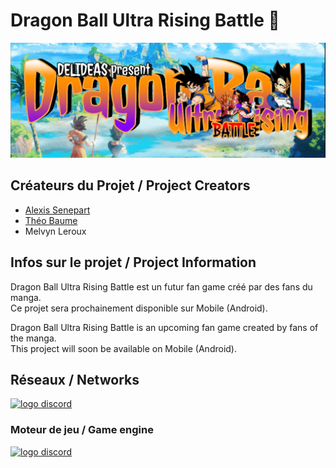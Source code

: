 # Dragon Ball Ultra Rising Battle 🐉

![Logo du jeu](https://github.com/Delideas/DBURB/blob/main/images/banner.png)

## Créateurs du Projet / Project Creators
- [Alexis Senepart](https://github.com/Kh4ru)
- [Théo Baume](https://github.com/Nasus02X)
- Melvyn Leroux

## Infos sur le projet / Project Information
Dragon Ball Ultra Rising Battle est un futur fan game créé par des fans du manga.\
Ce projet sera prochainement disponible sur Mobile (Android).

Dragon Ball Ultra Rising Battle is an upcoming fan game created by fans of the manga.\
This project will soon be available on Mobile (Android).

## Réseaux / Networks
[![logo discord](https://avatars.githubusercontent.com/u/1965106?s=64&v=4)](https://discord.gg/JuU67wDf9u)

### Moteur de jeu / Game engine
[![logo discord](https://upload.wikimedia.org/wikipedia/commons/thumb/6/6a/Godot_icon.svg/2048px-Godot_icon.svg.png)](https:godotengine.org)
